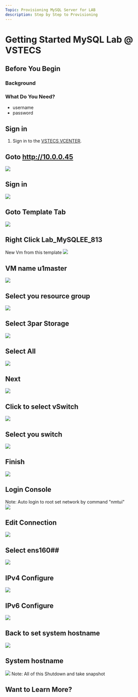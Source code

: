 ```yaml
---
Topic: Provisioning MySQL Server for LAB 
description: Step by Step to Provisioning
---
```

# Getting Started MySQL Lab @ VSTECS #

## Before You Begin ##

### Background ###

### What Do You Need? ###
* username
* password 

## Sign in ##
1. Sign in to the [VSTECS VCENTER](https://10.0.0.45/websso/SAML2/SSO/vstecs.local?SAMLRequest=zVRdb5swFH3fr0B%2BBwMhW2KFVFmzapXalZVsmvYyGbhJLBk78zWQ%2FvsZkmxR11V5nHiz7j33fInZ%0A1b6WXgsGhVYpiYKQeKBKXQm1ScmX1Y0%2FIVfzNzPktdyxRWO36hF%2BNoDWWyCCsW7tWitsajA5mFaU%0AcKsq2KfEAS3dmFDcDtBba3fIKI3CoP%2BSMe2gQNQ0X9zfxTTPH2iLFkoMpC65JN6NNiUMF1Oy5hKB%0AeLfLlPwYrfl6PCneTsYhn%2FBoCqNknUBRFO%2BmRTKqYjeGGUcULfxZRGwcMbRc2ZTEYTT1o8iP4lU4%0AZqOIjSdBGCbfiZcZbXWp5XuhDg40RjHNUSBTvAZktmQ9XxYHISsOQ8g%2BrlaZnz3kqwGgFRWYT27a%0A2XnSypJkRLyvJ5vj3mZnvEI2GPv6nd2RFJkfYxjUmMsB%2BCkpMv87hUbQHuKURg2WV9zyGT2%2Fdbgc%0A71iv63aZaSnKJ28hpe6uDXDrtFrTwBBaze3rdPoXUfnrYZTtelNc8MoSL896%2FM8Nl2ItwLxUmn%2FQ%0APbczvtRPepTFXIMr0RuE5zAXm%2Foc5QjSupWDBKegrTtuICh1TbHcQs2RcmuNPwBT18iYhgn9sHdG%0A9B3Bk6A9it8YXdcF3SjQZuMWwoh%2Bu7%2FLByxfDNUuXQBuntmnnQukP88eQUHHCwkr9%2FaC4P%2BI6hIk%0AbM6p0ufhzE%2BlPP8PzX8B&SigAlg=http%3A%2F%2Fwww.w3.org%2F2001%2F04%2Fxmldsig-more%23rsa-sha256&Signature=CRPgGbiottSyxxbO89wy0Bjtu317IQJcJAx9vCGNlE9gw2G1NgWtaOkyckALiYqCnl6B8R35iLUY%0AyLZRjD8AmoCU7XA3LZN7HJNeFkJEvNcFHtyYio8XZPPLMfK3SwIEZfihvYRJ5CX7q2xi8FVyVXfe%0A5wFctBLiolC%2Fp8vp6wCsG1XgqWXwAbuq9XneRTZorrX9NVEKBnrH%2BXkcGXNTygpEPDAIl%2FDKpYDN%0APZfXSwvS0I5oDC1X4Iv%2B%2Bt1Qt3A5ALPc2Js3t07RC1Ud%2BNP71AZ7kt5bT3eRBSJjRAXsvtp%2B%2FFQf%0AxpqIzhnM864DmjnCvnEsK%2Bf3wLlKxlOnnKiSiw%3D%3D).

## Goto http://10.0.0.45 ## 
![](img/01.png)
## Sign in ## 
![](img/02.png)
## Goto Template Tab ## 
![](img/03.png)
## Right Click Lab_MySQLEE_813 ##
New Vm from this template
![](img/04.png)
## VM name u1master ## 
![](img/05.PNG)
## Select you resource group ## 
![](img/06.PNG)
## Select 3par Storage ##   
![](img/07.PNG)
## Select All ##   
![](img/08.PNG)
## Next ##   
![](img/09.PNG)
## Click to select vSwitch ##   
![](img/10.PNG)
## Select you switch ##   
![](img/11.PNG)
## Finish  ##   
![](img/12.PNG)
## Login Console ## 
Note: Auto login to root set network by command "nmtui"  
![](img/13.PNG)
## Edit Connection ##   
![](img/14.PNG)
## Select ens160##   
![](img/15.PNG)
## IPv4 Configure ##
![](img/16.PNG)
## IPv6 Configure ##
![](img/17.PNG)
## Back to set system hostname ##
![](img/18.PNG)
## System hostname ##
![](img/17.PNG)
Note: All of this Shutdown and take snapshot 
## Want to Learn More? ##
